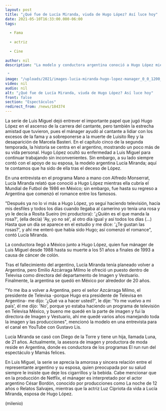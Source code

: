 ```yaml
---
layout: post
title: "¿Qué fue de Lucía Miranda, viuda de Hugo López? Así luce hoy"
date: 2021-05-10T16:33:00.000-06:00
tags:
  
  - Fama
  
  - actriz
  
  - Cine
  
author: nil
description: "La modelo y conductora argentina conoció a Hugo López mientras cubría el Mundial de Futbol de 1986 en México; aquí te contamos qué ha sido de ella.   "
image: "/uploads/2021/images-lucia-miranda-hugo-lopez-manager_0_0_1200_747.jpg"
video: nil
audio: nil
alt: "¿Qué fue de Lucía Miranda, viuda de Hugo López? Así luce hoy"
front: false
section: "Espectáculos"
redirect_from: /news/184374
---
```


La serie de Luis Miguel dejó entrever el importante papel que jugó Hugo López en el ascenso de la carrera del cantante, pero también la estrecha amistad que tuvieron, pues el mánager ayudó al cantante a lidiar con los excesos de la fama y a sobreponerse a la muerte de Luisito Rey y la desaparición de Marcela Basteri. En el capítulo cinco de la segunda temporada, la historia se centra en el argentino, mostrando un poco más de su vida personal.  Hugo López ocultó su enfermedad a Luis Miguel para continuar trabajando sin inconvenientes. Sin embargo, a su lado siempre contó con el apoyo de su esposa, la modelo argentina Lucía Miranda; aquí te contamos que ha sido de ella tras el deceso de López. 

En una entrevista en el programa Mano a mano con Alfredo Monserrat, Lucía Miranda relató que conoció a Hugo López mientras ella cubría el Mundial de Futbol de 1986 en México; sin embargo, fue hasta su regreso a Argentina que comenzó el romance entre los famosos.  

"Después ya no lo vi más a Hugo López, yo seguí haciendo televisión, hacía mis desfiles y todos los días cuando llegaba al camerino yo tenía una rosa y yo le decía a Rosita Sueiro (mi productora): '¿Quién es el que manda la rosa?', (ella decía) 'Ay, yo no sé', al otro día igual y así todos los días (...) Hasta que un día se aparece en el estudio y me dice: '¿Te gustan las rosas?', y ahí me enteró que había sido Hugo; así comenzó el romance", contó Lucía Miranda.  

La conductora llegó a México junto a Hugo López, quien fue mánager de Luis Miguel desde 1988 hasta su muerte a los 51 años a finales de 1993 a causa de cáncer de colón.  

Tras el fallecimiento del argentino, Lucía Miranda tenía planeado volver a Argentina, pero Emilio Azcárraga Milmo le ofreció un puesto dentro de Televisa como directora del departamento de Imagen y Vestuario. Finalmente, la argentina se quedó en México por alrededor de 20 años.   

"Yo me iba a volver a Argentina, pero el señor Azcárraga Milmo, el presidente de Televisa -porque Hugo era presidente de Televisa en Argentina- me dijo: '¿Qué va a hacer usted?', le dije: 'Yo me vuelvo a mi país', él me dijo: 'No', porque yo estaba haciendo un programa de televisión en Televisa México, y bueno me quedé en la parte de imagen y fui la directora de Imagen y Vestuario, ahí me quedé varios años manejando toda la imagen y las producciones", mencionó la modelo en una entrevista para el canal en YouTube con Gustavo Lis.  

Lucía Miranda se casó con Diego de la Torre y tiene un hija, llamada Luna, de 21 años. Actualmente, la asesora de imagen y productora de moda reside en Argentina, donde es conductora de los programas El run run del espectáculo y Mamás felices.  

En Luis Miguel, la serie se aprecia la amorosa y sincera relación entre el representante argentino y su esposa, quien preocupada por su salud siempre le insiste que deje los cigarrillos y la bebida.  Cabe mencionar que en la producción de Netflix, el mánager es interpretado por el actor argentino César Bordón, conocido por producciones como La noche de 12 años o Relatos Salvajes, mientras que la actriz Luz Cipriota da vida a Lucía Miranda, esposa de Hugo López. 

(milenio)